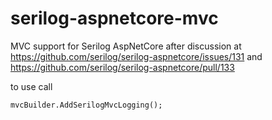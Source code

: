 # serilog-aspnetcore-mvc

MVC support for Serilog AspNetCore after discussion at https://github.com/serilog/serilog-aspnetcore/issues/131 and https://github.com/serilog/serilog-aspnetcore/pull/133

to use call 
```
mvcBuilder.AddSerilogMvcLogging();
```
